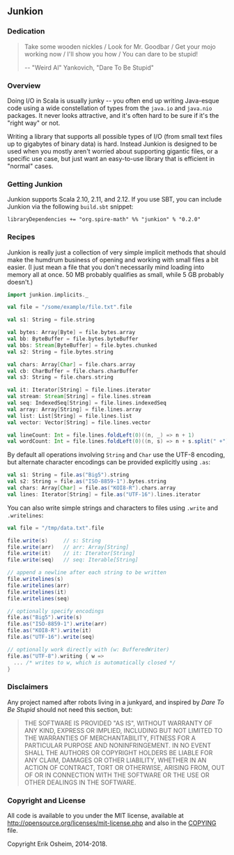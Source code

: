 ## Junkion

### Dedication

> Take some wooden nickles / Look for Mr. Goodbar /
> Get your mojo working now / I'll show you how /
> You can dare to be stupid!
>
> -- "Weird Al" Yankovich, "Dare To Be Stupid"

### Overview

Doing I/O in Scala is usually junky -- you often end up writing
Java-esque code using a wide constellation of types from the `java.io`
and `java.nio` packages. It never looks attractive, and it's often hard
to be sure if it's the "right way" or not.

Writing a library that supports all possible types of I/O (from small
text files up to gigabytes of binary data) is hard. Instead Junkion is
designed to be used when you mostly aren't worried about supporting
gigantic files, or a specific use case, but just want an easy-to-use
library that is efficient in "normal" cases.

### Getting Junkion

Junkion supports Scala 2.10, 2.11, and 2.12. If you use SBT, you can
include Junkion via the following `build.sbt` snippet:

```
libraryDependencies += "org.spire-math" %% "junkion" % "0.2.0"
```

### Recipes

Junkion is really just a collection of very simple implicit methods
that should make the humdrum business of opening and working with
small files a bit easier. (I just mean a file that you don't
necessarily mind loading into memory all at once. 50 MB probably
qualifies as small, while 5 GB probably doesn't.)

```scala
import junkion.implicits._

val file = "/some/example/file.txt".file

val s1: String = file.string

val bytes: Array[Byte] = file.bytes.array
val bb: ByteBuffer = file.bytes.byteBuffer
val bbs: Stream[ByteBuffer] = file.bytes.chunked
val s2: String = file.bytes.string

val chars: Array[Char] = file.chars.array
val cb: CharBuffer = file.chars.charBuffer
val s3: String = file.chars.string

val it: Iterator[String] = file.lines.iterator
val stream: Stream[String] = file.lines.stream
val seq: IndexedSeq[String] = file.lines.indexedSeq
val array: Array[String] = file.lines.array
val list: List[String] = file.lines.list
val vector: Vector[String] = file.lines.vector

val lineCount: Int = file.lines.foldLeft(0)((n, _) => n + 1)
val wordCount: Int = file.lines.foldLeft(0)((n, s) => n + s.split(" +").length)
```

By default all operations involving `String` and `Char` use the UTF-8
encoding, but alternate character encodings can be provided explicitly
using `.as`:

```scala
val s1: String = file.as("Big5").string
val s2: String = file.as("ISO-8859-1").bytes.string
val chars: Array[Char] = file.as("KOI8-R").chars.array
val lines: Iterator[String] = file.as("UTF-16").lines.iterator
```

You can also write simple strings and characters to files using
`.write` and `.writelines`:

```scala
val file = "/tmp/data.txt".file

file.write(s)     // s: String
file.write(arr)   // arr: Array[String]
file.write(it)    // it: Iterator[String]
file.write(seq)   // seq: Iterable[String]

// append a newline after each string to be written
file.writelines(s)
file.writelines(arr)
file.writelines(it)
file.writelines(seq)

// optionally specify encodings
file.as("Big5").write(s)
file.as("ISO-8859-1").write(arr)
file.as("KOI8-R").write(it)
file.as("UTF-16").write(seq)

// optionally work directly with (w: BufferedWriter)
file.as("UTF-8").writing { w =>
  ... /* writes to w, which is automatically closed */
}
```

### Disclaimers

Any project named after robots living in a junkyard, and inspired by
*Dare To Be Stupid* should not need this section, but:

> THE SOFTWARE IS PROVIDED "AS IS", WITHOUT WARRANTY OF ANY KIND, EXPRESS OR
> IMPLIED, INCLUDING BUT NOT LIMITED TO THE WARRANTIES OF MERCHANTABILITY,
> FITNESS FOR A PARTICULAR PURPOSE AND NONINFRINGEMENT. IN NO EVENT SHALL THE
> AUTHORS OR COPYRIGHT HOLDERS BE LIABLE FOR ANY CLAIM, DAMAGES OR OTHER
> LIABILITY, WHETHER IN AN ACTION OF CONTRACT, TORT OR OTHERWISE, ARISING FROM,
> OUT OF OR IN CONNECTION WITH THE SOFTWARE OR THE USE OR OTHER DEALINGS IN THE
> SOFTWARE.

### Copyright and License

All code is available to you under the MIT license, available at
http://opensource.org/licenses/mit-license.php and also in the
[COPYING](COPYING) file.

Copyright Erik Osheim, 2014-2018.
